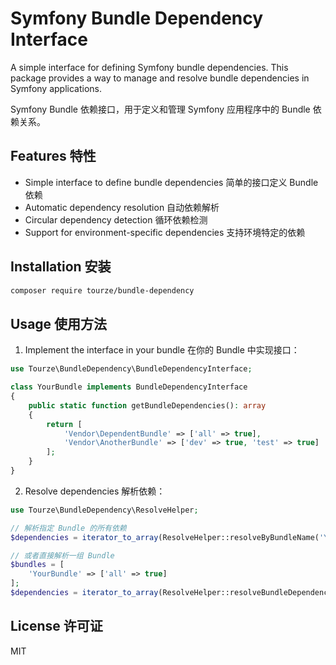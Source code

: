 # Symfony Bundle Dependency Interface

A simple interface for defining Symfony bundle dependencies. This package provides a way to manage and resolve bundle dependencies in Symfony applications.

Symfony Bundle 依赖接口，用于定义和管理 Symfony 应用程序中的 Bundle 依赖关系。

## Features 特性

- Simple interface to define bundle dependencies 简单的接口定义 Bundle 依赖
- Automatic dependency resolution 自动依赖解析
- Circular dependency detection 循环依赖检测
- Support for environment-specific dependencies 支持环境特定的依赖

## Installation 安装

```bash
composer require tourze/bundle-dependency
```

## Usage 使用方法

1. Implement the interface in your bundle 在你的 Bundle 中实现接口：

```php
use Tourze\BundleDependency\BundleDependencyInterface;

class YourBundle implements BundleDependencyInterface
{
    public static function getBundleDependencies(): array
    {
        return [
            'Vendor\DependentBundle' => ['all' => true],
            'Vendor\AnotherBundle' => ['dev' => true, 'test' => true]
        ];
    }
}
```

2. Resolve dependencies 解析依赖：

```php
use Tourze\BundleDependency\ResolveHelper;

// 解析指定 Bundle 的所有依赖
$dependencies = iterator_to_array(ResolveHelper::resolveByBundleName('YourBundle'));

// 或者直接解析一组 Bundle
$bundles = [
    'YourBundle' => ['all' => true]
];
$dependencies = iterator_to_array(ResolveHelper::resolveBundleDependencies($bundles));
```

## License 许可证

MIT
